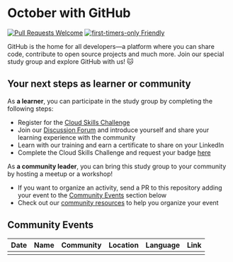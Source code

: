 # October with GitHub

[![Pull Requests Welcome](https://img.shields.io/badge/PRs-welcome-brightgreen.svg?style=flat)](http://makeapullrequest.com)
[![first-timers-only Friendly](https://img.shields.io/badge/first--timers--only-friendly-blue.svg)](http://www.firsttimersonly.com/)

GitHub is the home for all developers—a platform where you can share code, contribute to open source projects and much more. Join our special study group and explore GitHub with us! 🐱

## Your next steps as learner or community

As **a learner**, you can participate in the study group by completing the following steps:

- Register for the [Cloud Skills Challenge](#)
- Join our [Discussion Forum](#) and introduce yourself and share your learning experience with the community
- Learn with our training and earn a certificate to share on your LinkedIn
- Complete the Cloud Skills Challenge and request your badge [here](#)

As **a community leader**, you can bring this study group to your community by hosting a meetup or a workshop!

- If you want to organize an activity, send a PR to this repository adding your event to the [Community Events](#) section below
- Check out our [community resources](/community) to help you organize your event

## Community Events

| Date | Name | Community | Location | Language | Link |
|------|------|-----------|----------|------|------|
|      |      |           |          |      |      |
